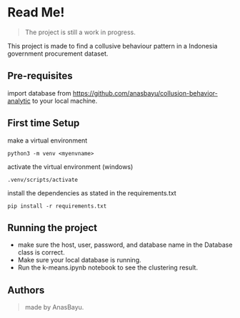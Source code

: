 # Read Me!
> The project is still a work in progress.

This project is made to find a collusive behaviour pattern in a Indonesia government procurement dataset.

## Pre-requisites
import database from https://github.com/anasbayu/collusion-behavior-analytic to your local machine.

## First time Setup
make a virtual environment
```commandline
python3 -m venv <myenvname>
```

activate the virtual environment (windows)
```commandline
.venv/scripts/activate
```

install the dependencies as stated in the requirements.txt
```commandline
pip install -r requirements.txt
```

## Running the project
- make sure the host, user, password, and database name in the Database class is correct.
- Make sure your local database is running.
- Run the k-means.ipynb notebook to see the clustering result.

## Authors
> made by AnasBayu.